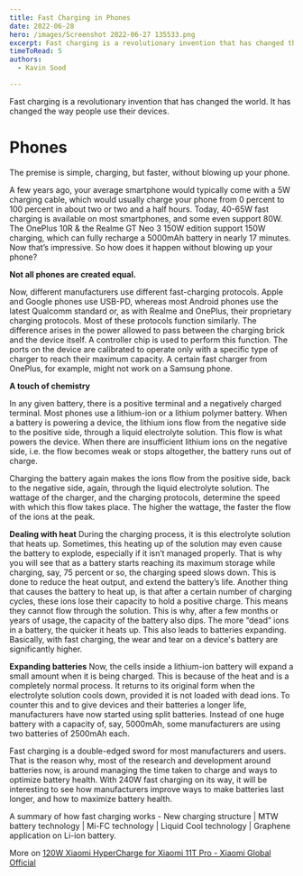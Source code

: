 ```yaml
---
title: Fast Charging in Phones
date: 2022-06-28
hero: /images/Screenshot 2022-06-27 135533.png
excerpt: Fast charging is a revolutionary invention that has changed the world. It has changed the way people use their devices. 
timeToRead: 5
authors:
  - Kavin Sood

---
```

Fast charging is a revolutionary invention that has changed the world. It has changed the way people use their devices.

# Phones
The premise is simple, charging, but faster, without blowing up your phone.

A few years ago, your average smartphone would typically come with a 5W charging cable, which would usually charge your phone from 0 percent to 100 percent in about two or two and a half hours. Today, 40-65W fast charging is available on most smartphones, and some even support 80W. The OnePlus 10R & the Realme GT Neo 3 150W edition support 150W charging, which can fully recharge a 5000mAh battery in nearly 17 minutes. Now that’s impressive. So how does it happen without blowing up your phone?

**Not all phones are created equal.**

Now, different manufacturers use different fast-charging protocols. Apple and Google phones use USB-PD, whereas most Android phones use the latest Qualcomm standard or, as with Realme and OnePlus, their proprietary charging protocols. Most of these protocols function similarly. The difference arises in the power allowed to pass between the charging brick and the device itself. A controller chip is used to perform this function. The ports on the device are calibrated to operate only with a specific type of charger to reach their maximum capacity. A certain fast charger from OnePlus, for example, might not work on a Samsung phone.

**A touch of chemistry**

In any given battery, there is a positive terminal and a negatively charged terminal. Most phones use a lithium-ion or a lithium polymer battery. When a battery is powering a device, the lithium ions flow from the negative side to the positive side, through a liquid electrolyte solution. This flow is what powers the device. When there are insufficient lithium ions on the negative side, i.e. the flow becomes weak or stops altogether, the battery runs out of charge.

Charging the battery again makes the ions flow from the positive side, back to the negative side, again, through the liquid electrolyte solution. The wattage of the charger, and the charging protocols, determine the speed with which this flow takes place. The higher the wattage, the faster the flow of the ions at the peak.

**Dealing with heat**
During the charging process, it is this electrolyte solution that heats up. Sometimes, this heating up of the solution may even cause the battery to explode, especially if it isn’t managed properly. That is why you will see that as a battery starts reaching its maximum storage while charging, say, 75 percent or so, the charging speed slows down. This is done to reduce the heat output, and extend the battery’s life. Another thing that causes the battery to heat up, is that after a certain number of charging cycles, these ions lose their capacity to hold a positive charge. This means they cannot flow through the solution. This is why, after a few months or years of usage, the capacity of the battery also dips. The more “dead” ions in a battery, the quicker it heats up. This also leads to batteries expanding. Basically, with fast charging, the wear and tear on a device's battery are significantly higher.

**Expanding batteries**
Now, the cells inside a lithium-ion battery will expand a small amount when it is being charged. This is because of the heat and is a completely normal process. It returns to its original form when the electrolyte solution cools down, provided it is not loaded with dead ions. To counter this and to give devices and their batteries a longer life, manufacturers have now started using split batteries. Instead of one huge battery with a capacity of, say, 5000mAh, some manufacturers are using two batteries of 2500mAh each.

Fast charging is a double-edged sword for most manufacturers and users. That is the reason why, most of the research and development around batteries now, is around managing the time taken to charge and ways to optimize battery health. With 240W fast charging on its way, it will be interesting to see how manufacturers improve ways to make batteries last longer, and how to maximize battery health.

A summary of how fast charging works - New charging structure | MTW battery technology | Mi-FC technology | Liquid Cool technology | Graphene application on Li-ion battery.

More on [120W Xiaomi HyperCharge for Xiaomi 11T Pro - Xiaomi Global Official](https://www.mi.com/global/product/xiaomi-11t-pro-120w-xiaomi-hypercharge/)